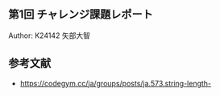第1回 チャレンジ課題レポート
----

Author: K24142 矢部大智

## 参考文献

- https://codegym.cc/ja/groups/posts/ja.573.string-length-
